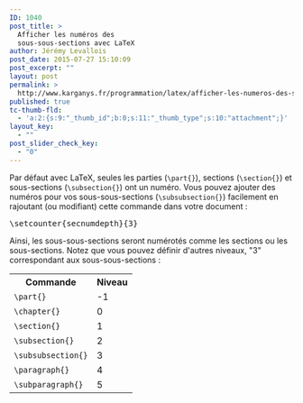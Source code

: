 ```yaml
---
ID: 1040
post_title: >
  Afficher les numéros des
  sous-sous-sections avec LaTeX
author: Jérémy Levallois
post_date: 2015-07-27 15:10:09
post_excerpt: ""
layout: post
permalink: >
  http://www.karganys.fr/programmation/latex/afficher-les-numeros-des-sous-sous-sections-avec-latex/
published: true
tc-thumb-fld:
  - 'a:2:{s:9:"_thumb_id";b:0;s:11:"_thumb_type";s:10:"attachment";}'
layout_key:
  - ""
post_slider_check_key:
  - "0"
---
```

Par défaut avec LaTeX, seules les parties (<code>\part{}</code>), sections (<code>\section{}</code>) et sous-sections (<code>\subsection{}</code>) ont un numéro. Vous pouvez ajouter des numéros pour vos sous-sous-sections (<code>\subsubsection{}</code>) facilement en rajoutant (ou modifiant) cette commande dans votre document :
<pre lang="latex">\setcounter{secnumdepth}{3}</pre>

Ainsi, les sous-sous-sections seront numérotés comme les sections ou les sous-sections.
Notez que vous pouvez définir d'autres niveaux, "3" correspondant aux sous-sous-sections : 
<table>
	<tr>
		<th><strong>Commande</strong></th>
		<th><strong>Niveau</strong></th>
	</tr>
	<tr>
		<td><code>\part{}</code></td>
		<td>-1</td>
	</tr>
	<tr>
		<td><code>\chapter{}</code></td>
		<td>0</td>
	</tr>
	<tr>
		<td><code>\section{}</code></td>
		<td>1</td>
	</tr>
	<tr>
		<td><code>\subsection{}</code></td>
		<td>2</td>
	</tr>
	<tr>
		<td><code>\subsubsection{}</code></td>
		<td>3</td>
	</tr>
	<tr>
		<td><code>\paragraph{}</code></td>
		<td>4</td>
	</tr>
	<tr>
		<td><code>\subparagraph{}</code></td>
		<td>5</td>
	</tr>
</table>